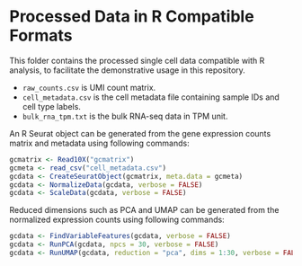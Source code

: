 # Processed Data in R Compatible Formats

This folder contains the processed single cell data compatible with R analysis, to facilitate the demonstrative usage in this repository.

- `raw_counts.csv` is UMI count matrix.
- `cell_metadata.csv` is the cell metadata file containing sample IDs and cell type labels.
- `bulk_rna_tpm.txt` is the bulk RNA-seq data in TPM unit.

An R Seurat object can be generated from the gene expression counts matrix and metadata using following commands:

```r
gcmatrix <- Read10X("gcmatrix")
gcmeta <- read_csv("cell_metadata.csv")
gcdata <- CreateSeuratObject(gcmatrix, meta.data = gcmeta)
gcdata <- NormalizeData(gcdata, verbose = FALSE)
gcdata <- ScaleData(gcdata, verbose = FALSE)
```

Reduced dimensions such as PCA and UMAP can be generated from the normalized expression counts using following commands:

```r
gcdata <- FindVariableFeatures(gcdata, verbose = FALSE)
gcdata <- RunPCA(gcdata, npcs = 30, verbose = FALSE)
gcdata <- RunUMAP(gcdata, reduction = "pca", dims = 1:30, verbose = FALSE)
```
